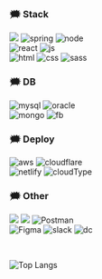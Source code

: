 
<!--타이틀 부분
<div align="center">
  <img src="https://i.pinimg.com/originals/0a/dd/5a/0add5a26394fa458118f96c0bb49e840.gif" width="500" />
</div> -->


<!--내용 부분-->
<h3> 🗯️ Stack </h3>

  
<img src="https://img.shields.io/badge/springboot-6DB33F?style=for-the-badge&logo=springboot&logoColor=white" /> ![spring](https://img.shields.io/badge/Spring-6DB33F?style=for-the-badge&logo=spring&logoColor=white)
  ![node](https://img.shields.io/badge/Node.js-43853D?style=for-the-badge&logo=node.js&logoColor=white)<br>
  ![react](https://img.shields.io/badge/React-20232A?style=for-the-badge&logo=react&logoColor=61DAFB)
  ![js](https://img.shields.io/badge/JavaScript-F7DF1E?style=for-the-badge&logo=JavaScript&logoColor=white)<br>
  ![html](https://img.shields.io/badge/HTML5-E34F26?style=for-the-badge&logo=html5&logoColor=white)
  ![css](https://img.shields.io/badge/CSS3-1572B6?style=for-the-badge&logo=css3&logoColor=white)
  ![sass](https://img.shields.io/badge/Sass-CC6699?style=for-the-badge&logo=sass&logoColor=white)
  

<h3> 🗯️ DB </h3>

![mysql](https://img.shields.io/badge/MySQL-005C84?style=for-the-badge&logo=mysql&logoColor=white)
![oracle](https://img.shields.io/badge/Oracle-F80000?style=for-the-badge&logo=Oracle&logoColor=white) <br>
![mongo](https://img.shields.io/badge/MongoDB-4EA94B?style=for-the-badge&logo=mongodb&logoColor=white)
![fb](https://img.shields.io/badge/Firebase-039BE5?style=for-the-badge&logo=Firebase&logoColor=white)


<h3> 🗯️ Deploy </h3>

  
![aws](https://img.shields.io/badge/Amazon_AWS-232F3E?style=for-the-badge&logo=amazon-aws&logoColor=white)
![cloudflare](https://img.shields.io/badge/Cloudflare-F38020?style=for-the-badge&logo=Cloudflare&logoColor=white) <br>
![netlify](https://img.shields.io/badge/Netlify-00C7B7?style=for-the-badge&logo=netlify&logoColor=white)
![cloudType](https://img.shields.io/badge/Cloud_Type-232F3E?style=for-the-badge&logo=cloud-type&logoColor=white)


<h3> 🗯️ Other </h3>
  
  <img src="https://img.shields.io/badge/github-181717.svg?style=for-the-badge&logo=github&logoColor=white"> <img src="https://img.shields.io/badge/Notion-F3F3F3.svg?style=for-the-badge&logo=notion&logoColor=black"> 
![Postman](https://img.shields.io/badge/Postman-FF6C37?style=for-the-badge&logo=postman&logoColor=white) <br>
  ![Figma](https://img.shields.io/badge/figma-%23F24E1E.svg?style=for-the-badge&logo=figma&logoColor=white)
  ![slack](https://img.shields.io/badge/Slack-4A154B?style=for-the-badge&logo=slack&logoColor=white)
  ![dc](https://img.shields.io/badge/Discord-7289DA?style=for-the-badge&logo=discord&logoColor=white)

<br>
  
![Top Langs](https://github-readme-stats.vercel.app/api/top-langs/?username=hhhyeon97&layout=compact)

